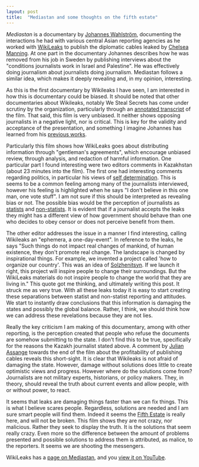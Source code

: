 ```yaml
---
layout: post
title:  "Mediastan and some thoughts on the fifth estate"
---
```


_Mediastan_ is a documentary by [Johannes Wahlström](https://sv.wikipedia.org/wiki/Johannes_Wahlstr%C3%B6m), documenting the interactions he had with various central Asian reporting agencies as he worked with [WikiLeaks](https://wikileaks.org/) to publish the diplomatic cables leaked by [Chelsea Manning](https://en.wikipedia.org/wiki/Chelsea_Manning). At one part in the documentary Johannes describes how he was removed from his job in Sweden by publishing interviews about the "conditions journalists work in Israel and Palestine". He was effectively doing journalism about journalists doing journalism. Mediastan follows a similar idea, which makes it deeply revealing and, in my opinion, interesting.

As this is the first documentary by Wikileaks I have seen, I am interested in how this is documentary could be biased. It should be noted that other documentaries about Wikileaks, notably We Steal Secrets has come under scrutiny by the organization, particularly through an [annotated transcript](http://wikileaks.org/IMG/html/gibney-transcript.html) of the film. That said, this film is very unbiased. It neither shows opposing journalists in a negative light, nor is critical. This is key for the validity and acceptance of the presentation, and something I imagine Johannes has learned from his [previous works](https://sv.wikipedia.org/wiki/Johannes_Wahlstr%C3%B6m#Ordfrontdebatten).

Particularly this film shows how WikiLeaks goes about distributing information through "gentleman's agreements", which encourage unbiased review, through analysis, and redaction of harmful information. One particular part I found interesting were two editors comments in Kazakhstan (about 23 minutes into the film). The first one had interesting comments regarding politics, in particular his views of [self determination](https://en.wikipedia.org/wiki/Self-determination). This is seems to be a common feeling among many of the journalists interviewed, however his feeling is highlighted when he says "I don't believe in this one man, one vote stuff". I am not sure if this should be interpreted as revealing bias or not. The possible bias would be the perception of journalists as [statists](https://en.wikipedia.org/wiki/Statism) and [non-statists](https://en.wikipedia.org/wiki/Anarchism). It is evident that if a journalist accepts the leaks they might has a different view of how government should behave than one who decides to obey censor or does not perceive benefit from them.

The other editor addresses the issue in a manner I find interesting, calling Wikileaks an "ephemera, a one-day-event". In reference to the leaks, he says "Such things do not impact real changes of mankind, of human existence, they don't promote real change. The landscape is changed by inspirational things. For example, we invented a project called 'how to organize our country'. This was an idea of [Solzhenitsyn](https://en.wikipedia.org/wiki/Aleksandr_Solzhenitsyn). If we launch it right, this project will inspire people to change their surroundings. But the WikiLeaks materials do not inspire people to change the world that they are living in." This quote got me thinking, and ultimately writing this post. It struck me as very true. With all these leaks today it is easy to start creating these separations between statist and non-statist reporting and attitudes. We start to instantly draw conclusions that this information is damaging the states and possibly the global balance. Rather, I think, we should think how we can address these revelations because they are not lies.

Really the key criticism I am making of this documentary, among with other reporting, is the perception created that people who refuse the documents are somehow submitting to the state. I don't find this to be true, specifically for the reasons the Kazakh journalist stated above. A comment by [Julian Assange](https://en.wikipedia.org/wiki/Julian_Assange) towards the end of the film about the profitability of publishing cables reveals this short-sight. It is clear that Wikileaks is not afraid of damaging the state. However, damage without solutions does little to create optimistic views and progress. However where do the solutions come from? Journalists are not military experts, historians, or policy makers. They, in theory, should reveal the truth about current events and allow people, with or without power, to react.

It seems that leaks are damaging things faster than we can fix things. This is what I believe scares people. Regardless, solutions are needed and I am sure smart people will find them. Indeed it seems the [Fifth Estate](https://en.wikipedia.org/wiki/Fifth_Estate) is really here, and will not be broken. This film shows they are not crazy, nor malicious. Rather they seek to display the truth. It is the solutions that seem really crazy. Even more so the difference between the amount of problems presented and possible solutions to address them is attributed, as malice, to the reporters. It seems we are shooting the messengers.


WikiLeaks has a [page on Mediastan](http://wikileaks.org/Watch-MEDIASTAN.html), and you [view it on YouTube](https://www.youtube.com/watch?v=_tMiJOn8gW8).
